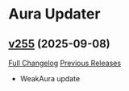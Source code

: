 # Aura Updater

## [v255](https://github.com/bart-dev-wow/AuraUpdater/tree/v255) (2025-09-08)
[Full Changelog](https://github.com/bart-dev-wow/AuraUpdater/compare/v254...v255) [Previous Releases](https://github.com/bart-dev-wow/AuraUpdater/releases)

- WeakAura update  
